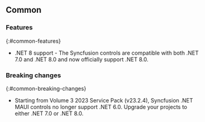 ## Common

### Features 
{:#common-features}

* .NET 8 support - The Syncfusion controls are compatible with both .NET 7.0 and .NET 8.0 and now officially support .NET 8.0.

### Breaking changes
{:#common-breaking-changes}

* Starting from Volume 3 2023 Service Pack (v23.2.4), Syncfusion .NET MAUI controls no longer support .NET 6.0. Upgrade your projects to either .NET 7.0 or .NET 8.0.